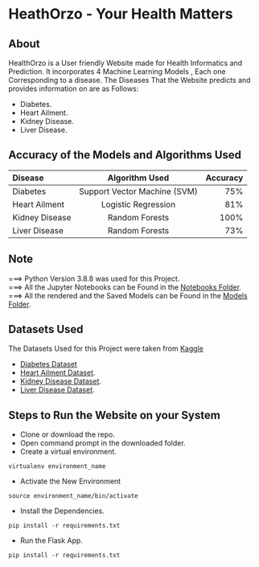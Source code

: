 
# HeathOrzo - Your Health Matters

## About

HealthOrzo is a User friendly Website made for Health Informatics and Prediction. It incorporates 4 Machine Learning Models , Each one Corresponding to a disease. The Diseases That the Website predicts and provides information on are as Follows:

- Diabetes.
- Heart Ailment.
- Kidney Disease.
- Liver Disease.

## Accuracy of the Models and Algorithms Used

| Disease      | Algorithm Used | Accuracy     |
| :---        |    :----:   |          ---: |
| Diabetes      | Support Vector Machine (SVM)      | 75%   |
| Heart Ailment   | Logistic Regression        | 81%     |
| Kidney Disease | Random Forests | 100% |
| Liver Disease | Random Forests | 73% |

## Note

===> Python Version 3.8.8 was used for this Project. <br>
===> All the Jupyter Notebooks can be Found in the <a href="https://github.com/BhakeSart/HealthOrzo/tree/main/notebooks">Notebooks Folder</a>. <br>
===> All the rendered and the Saved Models can be Found in the <a href="https://github.com/BhakeSart/HealthOrzo/tree/main/models">Models Folder</a>.

## Datasets Used

The Datasets Used for this Project were taken from <a href="https://www.kaggle.com/">Kaggle</a>

- <a href="https://www.kaggle.com/uciml/pima-indians-diabetes-database">Diabetes Dataset</a> 
- <a href="https://www.kaggle.com/ronitf/heart-disease-uci">Heart Ailment Dataset</a>.
- <a href="https://www.kaggle.com/mansoordaku/ckdisease">Kidney Disease Dataset</a>.
- <a href="https://www.kaggle.com/uciml/indian-liver-patient-records">Liver Disease Dataset</a>.

## Steps to Run the Website on your System

- Clone or download the repo.
- Open command prompt in the downloaded folder.
- Create a virtual environment.
```
virtualenv environment_name
```
- Activate the New Environment
```
source environment_name/bin/activate
```
- Install the Dependencies.
```
pip install -r requirements.txt
```
- Run the Flask App.
```
pip install -r requirements.txt
```


